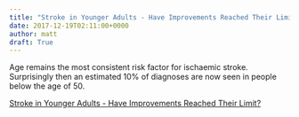 ```yaml
---
title: "Stroke in Younger Adults - Have Improvements Reached Their Limit?"
date: 2017-12-19T02:11:00+0000
author: matt
draft: True
---
```

Age remains the most consistent risk factor for ischaemic stroke. Surprisingly then an estimated 10% of diagnoses are now seen in people below the age of 50.

[ Stroke in Younger Adults - Have Improvements Reached Their Limit? ]( http://www.genre.com/knowledge/blog/stroke-in-younger-adults-have-improvements-reached-their-limit-en.html )
